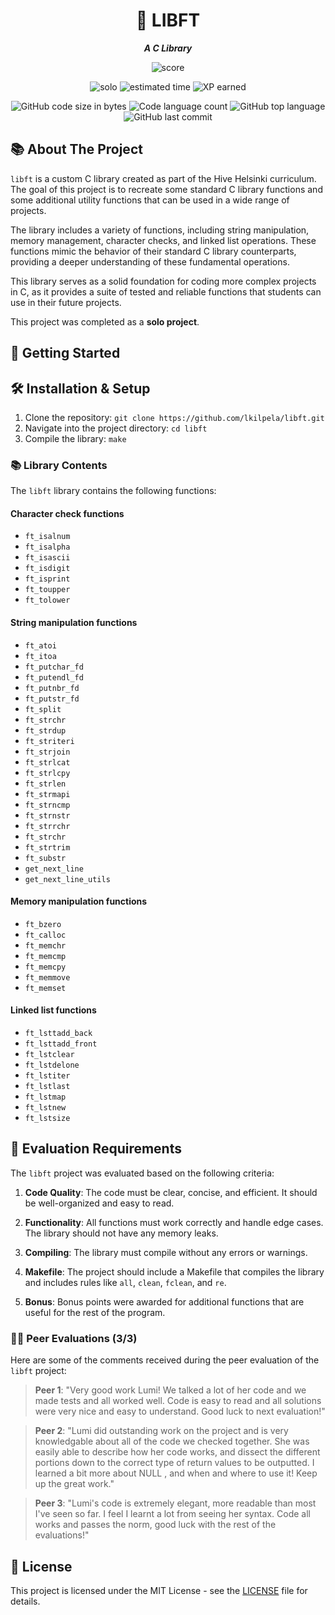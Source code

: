 <h1 align="center">
	📖 LIBFT
</h1>

<p align="center">
	<b><i>A C Library</i></b><br>
</p>

<p align="center">
    <img alt="score" src="https://img.shields.io/badge/score-125%2F100-brightgreen" />
<p align="center">
    <img alt="solo" src="https://img.shields.io/badge/solo-yellow" />
    <img alt="estimated time" src="https://img.shields.io/badge/time%20spent-70%20hours-blue" />
    <img alt="XP earned" src="https://img.shields.io/badge/XP%20earned-462-orange" />
<p align="center">
	<img alt="GitHub code size in bytes" src="https://img.shields.io/github/languages/code-size/lkilpela/libft?color=lightblue" />
	<img alt="Code language count" src="https://img.shields.io/github/languages/count/lkilpela/libft?color=yellow" />
	<img alt="GitHub top language" src="https://img.shields.io/github/languages/top/lkilpela/libft?color=blue" />
	<img alt="GitHub last commit" src="https://img.shields.io/github/last-commit/lkilpela/libft?color=green" />
</p>

## 📚 About The Project

`libft` is a custom C library created as part of the Hive Helsinki curriculum. The goal of this project is to recreate some standard C library functions and some additional utility functions that can be used in a wide range of projects.

The library includes a variety of functions, including string manipulation, memory management, character checks, and linked list operations. These functions mimic the behavior of their standard C library counterparts, providing a deeper understanding of these fundamental operations.

This library serves as a solid foundation for coding more complex projects in C, as it provides a suite of tested and reliable functions that students can use in their future projects.

This project was completed as a **solo project**.

## 🏁 Getting Started

## 🛠️ Installation & Setup

1. Clone the repository: `git clone https://github.com/lkilpela/libft.git`
2. Navigate into the project directory: `cd libft`
3. Compile the library: `make`

### 📚 Library Contents

The `libft` library contains the following functions:

#### Character check functions
- `ft_isalnum`
- `ft_isalpha`
- `ft_isascii`
- `ft_isdigit`
- `ft_isprint`
- `ft_toupper`
- `ft_tolower`

#### String manipulation functions
- `ft_atoi`
- `ft_itoa`
- `ft_putchar_fd`
- `ft_putendl_fd`
- `ft_putnbr_fd`
- `ft_putstr_fd`
- `ft_split`
- `ft_strchr`
- `ft_strdup`
- `ft_striteri`
- `ft_strjoin`
- `ft_strlcat`
- `ft_strlcpy`
- `ft_strlen`
- `ft_strmapi`
- `ft_strncmp`
- `ft_strnstr`
- `ft_strrchr`
- `ft_strchr`
- `ft_strtrim`
- `ft_substr`
- `get_next_line`
- `get_next_line_utils`

#### Memory manipulation functions
- `ft_bzero`
- `ft_calloc`
- `ft_memchr`
- `ft_memcmp`
- `ft_memcpy`
- `ft_memmove`
- `ft_memset`

#### Linked list functions
- `ft_lsttadd_back`
- `ft_lsttadd_front`
- `ft_lstclear`
- `ft_lstdelone`
- `ft_lstiter`
- `ft_lstlast`
- `ft_lstmap`
- `ft_lstnew`
- `ft_lstsize`

## 📝 Evaluation Requirements

The `libft` project was evaluated based on the following criteria:

1. **Code Quality**: The code must be clear, concise, and efficient. It should be well-organized and easy to read.

2. **Functionality**: All functions must work correctly and handle edge cases. The library should not have any memory leaks.

3. **Compiling**: The library must compile without any errors or warnings.

4. **Makefile**: The project should include a Makefile that compiles the library and includes rules like `all`, `clean`, `fclean`, and `re`.

5. **Bonus**: Bonus points were awarded for additional functions that are useful for the rest of the program.

### 🧑‍💻 Peer Evaluations (3/3)

Here are some of the comments received during the peer evaluation of the `libft` project:

> **Peer 1**: "Very good work Lumi! We talked a lot of her code and we made tests and all worked well. Code is easy to read and all solutions were very nice and easy to understand. Good luck to next evaluation!"

> **Peer 2**: "Lumi did outstanding work on the project and is very knowledgable about all of the code we checked together. She was easily able to describe how her code works, and dissect the different portions down to the correct type of return values to be outputted. I learned a bit more about NULL , and when and where to use it! Keep up the great work."

> **Peer 3**: "Lumi's code is extremely elegant, more readable than most I've seen so far. I feel I learnt a lot from seeing her syntax. Code all works and passes the norm, good luck with the rest of the evaluations!"

## 📜 License

This project is licensed under the MIT License - see the [LICENSE](https://github.com/lkilpela/libft/blob/main/docs/LICENSE) file for details.